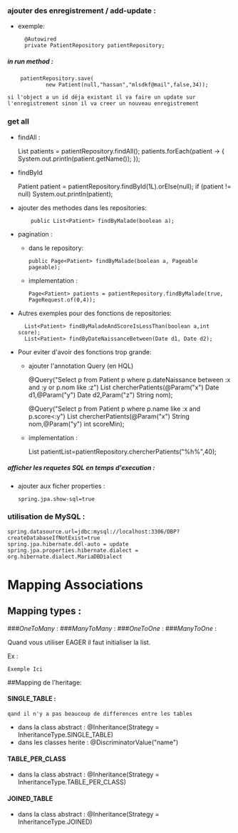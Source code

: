 ### ajouter des enregistrement / add-update :
- exemple:

        @Autowired
        private PatientRepository patientRepository;

##### in run method :
        patientRepository.save(
                new Patient(null,"hassan","mlsdkf@mail",false,34));
``
si l'object a un id déja existant il va faire un update sur l'enregistrement sinon il va creer un nouveau enregistrement
``
### get all 
  - findAll :

 
    List<Patient> patients = patientRepository.findAll();
        patients.forEach(patient -> {
            System.out.println(patient.getName());
        });
  
 - findById

    
    Patient patient = patientRepository.findById(1L).orElse(null);
        if (patient != null) System.out.println(patient);

- ajouter des methodes dans les repositories:
        
          public List<Patient> findByMalade(boolean a);
- pagination :
  - dans le repository:
            
        public Page<Patient> findByMalade(boolean a, Pageable pageable);
  - implementation :
            
        Page<Patient> patients = patientRepository.findByMalade(true, PageRequest.of(0,4));  
- Autres exemples pour des fonctions de repositories:

        List<Patient> findByMaladeAndScoreIsLessThan(boolean a,int score);
        List<Patient> findByDateNaissanceBetween(Date d1, Date d2);
- Pour eviter d'avoir des fonctions trop grande:
  - ajouter l'annotation Query (en HQL)


    @Query("Select p from Patient p where p.dateNaissance between :x and :y or p.nom like :z")
    List<Patient> chercherPatients(@Param("x") Date d1,@Param("y") Date d2,Param("z") String nom);

    @Query("Select p from Patient p where p.name like :x and p.score<:y")
    List<Patient> chercherPatients(@Param("x") String nom,@Param("y") int scoreMin);
  - implementation :
 
    
    List<Patient> patientList=patientRepository.chercherPatients("%h%",40);

#####  afficher les requetes SQL en temps d'execution :
- ajouter aux ficher properties :
        
      spring.jpa.show-sql=true

### utilisation de MySQL :
    spring.datasource.url=jdbc:mysql://localhost:3306/DBP?createDatabaseIfNotExist=true
    spring.jpa.hibernate.ddl-auto = update
    spring.jpa.properties.hibernate.dialect = org.hibernate.dialect.MariaDBDialect
# Mapping Associations
## Mapping types :
###*OneToMany* :
###*ManyToMany* :
###*OneToOne* :
###*ManyToOne* :

Quand vous utiliser EAGER il faut initialiser la list.

Ex :
```Ex
Exemple Ici
```

##Mapping de l'heritage:
#### SINGLE_TABLE :
`qand il n'y a pas beaucoup de differences entre les tables`
- dans la class abstract : @Inheritance(Strategy = InheritanceType.SINGLE_TABLE)
- dans les classes herite : @DiscriminatorValue("name")
#### TABLE_PER_CLASS
- dans la class abstract : @Inheritance(Strategy = InheritanceType.TABLE_PER_CLASS)
#### JOINED_TABLE
- dans la class abstract : @Inheritance(Strategy = InheritanceType.JOINED)